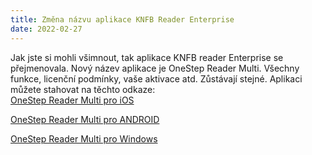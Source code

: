 ```yaml
---
title: Změna názvu aplikace KNFB Reader Enterprise 
date: 2022-02-27
---
```

Jak jste si mohli všimnout, tak aplikace
KNFB reader Enterprise se přejmenovala.
Nový název aplikace je OneStep Reader Multi. 
Všechny funkce, licenční podmínky, vaše aktivace atd. Zůstávají stejné. 
Aplikaci můžete stahovat na těchto odkaze:  
[OneStep Reader Multi pro iOS](https://apps.apple.com/cz/app/onestep-reader-multi/id1140835211)  

[OneStep Reader Multi pro ANDROID](https://play.google.com/store/apps/details?id=com.sensotec.knfbreaderEnterprise&hl=en_IN&gl=US)
    
[OneStep Reader Multi pro Windows](https://www.microsoft.com/cs-cz/p/onestep-reader-multi/9nblggh5308l?activetab=pivot:overviewtab)

